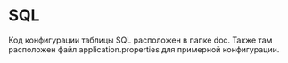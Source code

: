 # SQL

Код конфигурации таблицы SQL расположен в папке doc.
Также там расположен файл application.properties для примерной конфигурации.